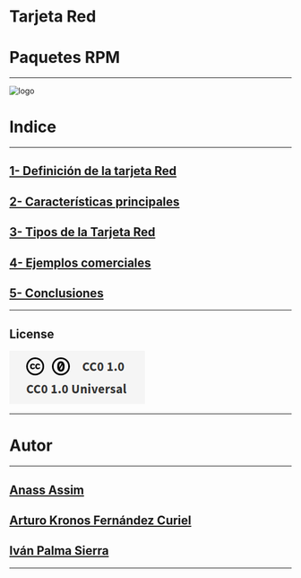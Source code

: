 # Tarjeta Red



# Paquetes RPM

***
![logo](/img/rpm.png)


# Indice
***

## [1- Definición de la tarjeta Red ](https://github.com/ciscoAnass/paquetesrpm/blob/main/Introduccion.md)
## [2- Características principales](https://github.com/ciscoAnass/paquetesrpm/blob/main/Distribucion%20Rocky%20Linux.md)
## [3- Tipos de la Tarjeta Red](https://github.com/ciscoAnass/paquetesrpm/blob/main/Repositorios.md)
## [4- Ejemplos comerciales ](https://github.com/ciscoAnass/paquetesrpm/blob/main/Caso%20practico.md)
## [5- Conclusiones ](https://github.com/ciscoAnass/paquetesrpm/blob/main/Caso%20practico.md)


***
## License

![License](/img/license.png)

***


# Autor
***

## [Anass Assim](https://github.com/ciscoAnass)
## [Arturo Kronos Fernández Curiel](https://github.com/ciscoAnass)
## [Iván Palma Sierra](https://github.com/ciscoAnass)


***

